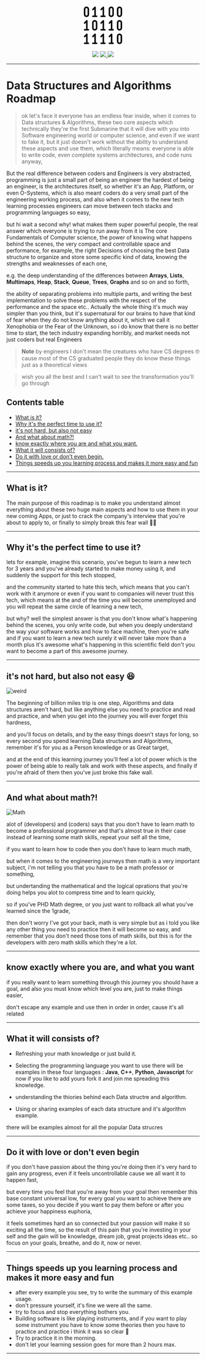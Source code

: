 <p align="center">
  <img width="100" src="assets/img/binary-code.svg">
</p>


<p align="center">

<a alt="Github All Releases">
  <img src="https://img.shields.io/github/downloads/HumamAlhasan/Data-Structures-and-Algorithms-Roadmap/total.svg" />
</a>
        
 <a href="https://img.shields.io/github/forks/HumamAlhasan/Data-Structures-and-Algorithms-Roadmap/shields.svg?style=social&label=Fork" alt="GitHub forks">
        <img src="https://img.shields.io/github/forks/HumamAlhasan/Data-Structures-and-Algorithms-Roadmap.svg?style=social&label=Fork" />
</a>
        

 <a href="https://img.shields.io/github/stars/HumamAlhasan/Data-Structures-and-Algorithms-Roadmap.svg?style=social&label=Stars" alt="GitHub forks">
<img src="https://img.shields.io/github/stars/HumamAlhasan/Data-Structures-and-Algorithms-Roadmap.svg?style=social&label=Stars" />
  
</a>
        
</p>


---
# Data Structures and Algorithms Roadmap 

> ok let's face it everyone has an endless fear inside, when it comes to Data structures & Algorithms, these two core aspects which technically they're the first Submarine that it will dive with you into Software engineering world or computer science, and even if we want to fake it, but it just doesn't work without the ability to understand these aspects and use them, which literally means: everyone is able to write code, even complete systems architectures, and code runs anyway,
> 
But the real difference between coders and Engineers is very abstracted, programming is just a small part of being an engineer the hardest of being an engineer,  is the architectures itself, so whether it's an App, Platform, or even O-Systems, which is also meant coders do a very small part of the engineering working process, and also when it comes to the new tech learning processes engineers can move between tech stacks and programming languages so easy,
>
but hi wait a second why! what makes them super powerful people, the real answer which everyone is trying to run away from it is The core Fundamentals of Computer science, the power of knowing what happens behind the scenes, the very compact and controllable space and performance, for example, the right Decisions of choosing the best Data structure to organize and store some specific kind of data, knowing the strengths and weaknesses of each one, 

e.g. the deep understanding of the differences between **Arrays**, **Lists**, **Multimaps**, **Heap**, **Stack**, **Queue**, **Trees**, **Graphs** and so on and so forth,
>
the ability of separating problems into multiple parts, and writing the best implementation to solve these problems with the respect of the performance and the space etc.. 
Actually the whole thing it's much way simpler than you think, but it's supernatural for our brains to have that kind of fear when they do not know anything about it, which we call it Xenophobia or the Fear of the Unknown, so i do know that there is no better time to start, the tech industry expanding horribly, and market needs not just coders but real Engineers

> **Note** by engineers I don't mean the creatures who have CS degrees 🤓 cause most of the CS graduated people they do know these things just as a theoretical views

> wish you all the best and I can't wait to see the transformation you'll go through
> 

## Contents table

- [What is it?](#what-is-it)
- [Why it's the perfect time to use it?](#why-its-the-perfect-time-to-use-it)
- [it's not hard, but also not easy](#its-not-hard-but-also-not-easy)
- [And what about math?!](#and-what-about-math)
- [know exactly where you are and what you want.](#know-exactly-where-you-are-and-what-you-want)
- [What it will consists of?](#what-it-will-consists-of)
- [Do it with love or don't even begin.](#do-it-with-love-or-dont-even-begin)
- [Things speeds up you learning process and makes it more easy and fun](#things-speeds-up-you-learning-process-and-makes-it-more-easy-and-fun)

---


## What is it?

The main purpose of this roadmap is to make you understand almost everything about these two huge main aspects and how to use them in your new coming Apps, or just to crack the company's interview that  you're about to apply to, or finally to simply break this fear wall 💪🏽

---

## Why it's the perfect time to use it?
lets for example, imagine this scenario, you've begun to learn a new tech for 3 years and you've already started to make money using it, and suddenly the support for this tech stopped, 

and the community started to hate this tech, which means that you can't work with it anymore or even if you want to companies will never trust this tech, which means at the and of the time you will become unemployed and you will repeat the same circle of learning a new tech,

but why? well the simplest answer is that you don't know what's happening behind the scenes, you only write code, but when you deeply understand the way your software works and how to face machine, then you're safe and if you want to learn a new tech surely it will never take more than a month plus it's awesome what's happening in this scientific field don't you want to become a part of this awesome journey.

---


## it's not hard, but also not easy 😆
![weird](https://fat.gfycat.com/FlawlessOpulentAllensbigearedbat.gif)

The beginning of billion miles trip is one step, Algorithms and data structures aren't hard, but like anything else you need to practice and read and practice, and when you get into the journey you will ever forget this hardness,

and you'll focus on details, and by the easy things doesn't stays for long, so every second you spend learning Data structures and Algorithms, remember it's for you as a Person knowledge or as Great target,

and at the end of this learning journey you'll feel a lot of power which is the power of being able to really talk and work with these aspects, and finally if you're afraid of them then you've just broke this fake wall.



---

## And what about math?!
![Math](https://i.gifer.com/V8qR.gif)

alot of (developers) and (coders) says that you don't have to learn math to become a professional programmer and that's almost true in their case instead of learning some math skills, repeat your self all the time,

if you want to learn how to code then you don't have to learn much math,

but when it comes to the engineering journeys then math is a very important subject, i'm not telling you that you have to be a math professor or something,

but undertanding the mathematical and the logical oprations that you're doing helps you alot to compress time and to learn quickly,

so if you've PHD Math degree, or you just want to rollback all what you've learned since the 1grade,

then don't worry I've got your back, math is very simple but as i told you like any other thing you need to practice then it will become so easy, and remember that you don't need those tons of math skills, but this is for the developers with zero math skills which they're a lot.

---

## know exactly where you are, and what you want

if you really want to learn something through this journey you should have a goal, and also you must know which level you are, just to make things easier,

don't escape any example and use then in order in order, cause it's all related 

---

## What it will consists of?

 - Refreshing your math knowledge or just build it.
 - Selecting the programming language you want to use there will be examples in these four languages : **Java**, **C++**, **Python**, **Javascript** for now if you like to add yours fork it and join me spreading this knowledge.

 - understanding the thiories behind each Data structre and algorithm.
 - 	Using or sharing examples of each data structure and it's algorithm example.

there will be examples almost for all the popular Data strucres

---

## Do it with love or don't even begin

if you don't have passion about the thing you're doing then it's very hard to gain any progress, even if it feels uncontrollable cause we all want it to happen fast,

but every time you feel that you're away from your goal then remember this base constant universal low, for every goal you want to achieve there are some taxes, so you decide if you want to pay them before or after you achieve your happiness euphoria,

 it feels sometimes hard an so connected but your passion will make it so exciting all the time, so the result of this pain that you're investing in your self and the gain will be knowledge, dream job, great projects ideas etc.. so focus on your goals, breathe, and do it, now or never.


---

## Things speeds up you learning process and makes it more easy and fun

-  after every example you see, try to write the summary of this example usage.
- don't pressure yourself, it's fine we were all the same.
- try to focus and stop everything bothers you.
- Building software is like playing instruments, and if you want to play some instrument you have to know some theories then you have to practice and practice i think it was so clear 💛
- Try to practice it in the morning.
- don't let your learning session goes for more than 2 hours max.

---
